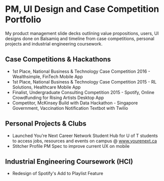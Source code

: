 # PM, UI Design and Case Competition Portfolio
My product management slide decks outlining value propositions, users, UI designs done on Balsamiq and timeline from case competitions, personal projects and industrial engineering coursework. 

## Case Competitions & Hackathons
* 1st Place, National Business & Technology Case Competition 2016 - Wealthsimple, FinTech Mobile App
* 1st Place, National Business & Technology Case Competition 2015 - RL Solutions, Healthcare Mobile App
* Finalist, Undergraduate Consulting Competition 2015 - Spotify, Online Crowdfunding for Rising Artists Desktop App
* Competitor, McKinsey Build with Data Hackathon - Singapore Government, Vaccination Notification Textbot with Twilio

## Personal Projects & Clubs
* Launched You're Next Career Network Student Hub for U of T students to access jobs, resources and events on campus @ www.yourenext.ca
* Stitcher Profile PM Spec to improve current UX on mobile 

## Industrial Engineering Coursework (HCI)
* Redesign of Spotify's Add to Playlist Feature 

